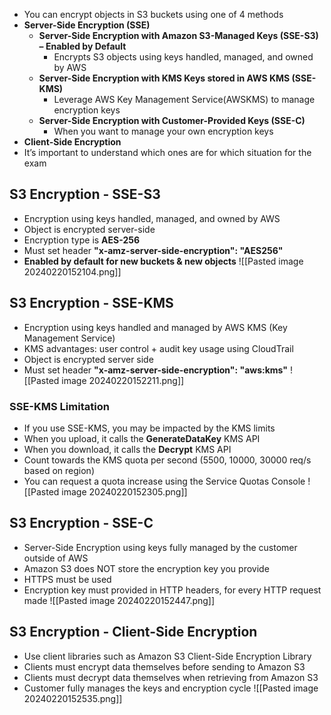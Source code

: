 - You can encrypt objects in S3 buckets using one of 4 methods
- **Server-Side Encryption (SSE)**
	- **Server-Side Encryption with Amazon S3-Managed Keys (SSE-S3) – Enabled by Default** 
		- Encrypts S3 objects using keys handled, managed, and owned by AWS
	- **Server-Side Encryption with KMS Keys stored in AWS KMS (SSE-KMS)**
		- Leverage AWS Key Management Service(AWSKMS) to manage encryption keys
	- **Server-Side Encryption with Customer-Provided Keys (SSE-C)**
		- When you want to manage your own encryption keys
- **Client-Side Encryption**
- It’s important to understand which ones are for which situation for the exam

## S3 Encryption - SSE-S3

- Encryption using keys handled, managed, and owned by AWS
- Object is encrypted server-side
- Encryption type is **AES-256**
- Must set header **"x-amz-server-side-encryption": "AES256"**
- **Enabled by default for new buckets & new objects**
![[Pasted image 20240220152104.png]]

## S3 Encryption - SSE-KMS

- Encryption using keys handled and managed by AWS KMS (Key Management Service)
- KMS advantages: user control + audit key usage using CloudTrail
- Object is encrypted server side
- Must set header **"x-amz-server-side-encryption": "aws:kms"**
![[Pasted image 20240220152211.png]]

### SSE-KMS Limitation

- If you use SSE-KMS, you may be impacted by the KMS limits
- When you upload, it calls the **GenerateDataKey** KMS API
- When you download, it calls the **Decrypt** KMS API
- Count towards the KMS quota per second (5500, 10000, 30000 req/s based on region)
- You can request a quota increase using the Service Quotas Console
![[Pasted image 20240220152305.png]]

## S3 Encryption - SSE-C

- Server-Side Encryption using keys fully managed by the customer outside of AWS
- Amazon S3 does NOT store the encryption key you provide  
- HTTPS must be used
- Encryption key must provided in HTTP headers, for every HTTP request made
![[Pasted image 20240220152447.png]]

## S3 Encryption - Client-Side Encryption

- Use client libraries such as Amazon S3 Client-Side Encryption Library
- Clients must encrypt data themselves before sending to Amazon S3  
- Clients must decrypt data themselves when retrieving from Amazon S3
- Customer fully manages the keys and encryption cycle
![[Pasted image 20240220152535.png]]
